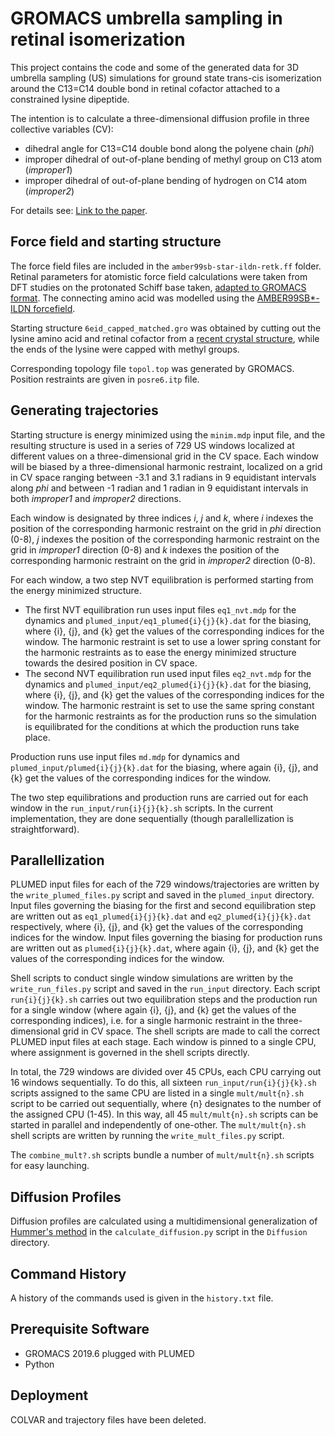 # GROMACS umbrella sampling in retinal isomerization

This project contains the code and some of the generated data for 3D umbrella sampling (US) simulations for ground state trans-cis isomerization around the C13=C14 double bond in retinal cofactor attached to a constrained lysine dipeptide.

The intention is to calculate a three-dimensional diffusion profile in three collective variables (CV):
- dihedral angle for C13=C14 double bond along the polyene chain (*phi*)
- improper dihedral of out-of-plane bending of methyl group on C13 atom (*improper1*)
- improper dihedral of out-of-plane bending of hydrogen on C14 atom (*improper2*)

For details see: [Link to the paper](https://doi.org/10.48550/arXiv.2312.12948).

## Force field and starting structure

The force field files are included in the `amber99sb-star-ildn-retk.ff` folder. Retinal parameters for atomistic force field calculations were taken from DFT studies on the protonated Schiff base taken, [adapted to GROMACS format](http://cmb.bio.uni-goettingen.de/retinal_gromacs.html). The connecting amino acid was modelled using the [AMBER99SB*-ILDN forcefield](https://manual.gromacs.org/documentation/2019/user-guide/force-fields.html). 

Starting structure `6eid_capped_matched.gro` was obtained by cutting out the lysine amino acid and retinal cofactor from a [recent crystal structure](https://www.rcsb.org/structure/6EID), while the ends of the lysine were capped with methyl groups.

Corresponding topology file `topol.top` was generated by GROMACS. Position restraints are given in `posre6.itp` file.

## Generating trajectories

Starting structure is energy minimized using the `minim.mdp` input file, and the resulting structure is used in a series of 729 US windows localized at different values on a three-dimensional grid in the CV space. 
Each window will be biased by a three-dimensional harmonic restraint, localized on a grid in CV space ranging between -3.1 and 3.1 radians in 9 equidistant intervals along *phi* and between -1 radian and 1 radian in 9 equidistant intervals in both *improper1* and *improper2* directions. 

Each window is designated by three indices *i*, *j* and *k*, where *i* indexes the position of the corresponding harmonic restraint on the grid in *phi* direction (0-8), *j* indexes the position of the corresponding harmonic restraint on the grid in *improper1* direction (0-8) and *k* indexes the position of the corresponding harmonic restraint on the grid in *improper2* direction (0-8).

For each window, a two step NVT equilibration is performed starting from the energy minimized structure. 
- The first NVT equilibration run uses input files `eq1_nvt.mdp` for the dynamics and `plumed_input/eq1_plumed{i}{j}{k}.dat` for the biasing, where {i}, {j}, and {k} get the values of the corresponding indices for the window. The harmonic restraint is set to use a lower spring constant for the harmonic restraints as to ease the energy minimized structure towards the desired position in CV space.
- The second NVT equilibration run used input files `eq2_nvt.mdp` for the dynamics and `plumed_input/eq2_plumed{i}{j}{k}.dat` for the biasing, where {i}, {j}, and {k} get the values of the corresponding indices for the window. The harmonic restraint is set to use the same spring constant for the harmonic restraints as for the production runs so the simulation is equilibrated for the conditions at which the production runs take place.

Production runs use input files `md.mdp` for dynamics and `plumed_input/plumed{i}{j}{k}.dat` for the biasing, where again {i}, {j}, and {k} get the values of the corresponding indices for the window.

The two step equilibrations and production runs are carried out for each window in the `run_input/run{i}{j}{k}.sh` scripts. In the current implementation, they are done sequentially (though parallellization is straightforward).

## Parallellization

PLUMED input files for each of the 729 windows/trajectories are written by the `write_plumed_files.py` script and saved in the `plumed_input` directory. Input files governing the biasing for the first and second equilibration step are written out as `eq1_plumed{i}{j}{k}.dat` and `eq2_plumed{i}{j}{k}.dat` respectively, where {i}, {j}, and {k} get the values of the corresponding indices for the window. Input files governing the biasing for production runs are written out as `plumed{i}{j}{k}.dat`, where again {i}, {j}, and {k} get the values of the corresponding indices for the window.

Shell scripts to conduct single window simulations are written by the `write_run_files.py` script and saved in the `run_input` directory. Each script `run{i}{j}{k}.sh` carries out two equilibration steps and the production run for a single window (where again {i}, {j}, and {k} get the values of the corresponding indices), i.e. for a single harmonic restraint in the three-dimensional grid in CV space. The shell scripts are made to call the correct PLUMED input files at each stage. Each window is pinned to a single CPU, where assignment is governed in the shell scripts directly. 

In total, the 729 windows are divided over 45 CPUs, each CPU carrying out 16 windows sequentially. To do this, all sixteen `run_input/run{i}{j}{k}.sh` scripts assigned to the same CPU are listed in a single `mult/mult{n}.sh` script to be carried out sequentially, where {n} designates to the number of the assigned CPU (1-45). In this way, all 45 `mult/mult{n}.sh` scripts can be started in parallel and independently of one-other. The `mult/mult{n}.sh` shell scripts are written by running the `write_mult_files.py` script.

The `combine_mult?.sh` scripts bundle a number of `mult/mult{n}.sh` scripts for easy launching.

## Diffusion Profiles

Diffusion profiles are calculated using a multidimensional generalization of [Hummer's method](https://iopscience.iop.org/article/10.1088/1367-2630/7/1/034/pdf) in the `calculate_diffusion.py` script in the `Diffusion` directory.

## Command History

A history of the commands used is given in the `history.txt` file.

## Prerequisite Software 

 - GROMACS 2019.6 plugged with PLUMED
 - Python

## Deployment

COLVAR and trajectory files have been deleted.


